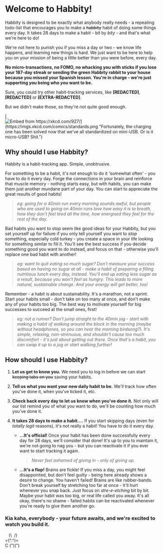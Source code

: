 # Welcome to Habbity!

Habbity is designed to be exactly what anybody really needs - a repeating todo-list that encourages you to make a ~~habbity~~ habit of doing some things every day. It takes 28 days to make a habit - bit by _bity_ - and that's what we're here to do!

We're not here to punish you if you miss a day or two - we know life happens, and learning new things is hard. We just want to be here to help you on your mission of being a little better than you were before, every day.

**No micro-transactions, no FOMO, no whacking you with sticks if you lose your 187-day streak or sending the green Habbity rabbit to your house because you missed your Spanish lesson. You're in charge - we're just supporting you being who _you_ want to be.**

Sure, you could try other habit-tracking services, like **[REDACTED]**, **[REDACTED]** or **[EXTRA-REDACTED]**.

But _we_ didn't make those, so they're not quite good enough.

[![Embed from https://xkcd.com/927/](https://imgs.xkcd.com/comics/standards.png "Fortunately, the charging one has been solved now that we've all standardized on mini-USB. Or is it micro-USB? Shit.")](https://imgs.xkcd.com/comics/standards.png)

## Why should I use Habbity?

Habbity is a habit-tracking app. Simple, unobtrusive.

For something to be a habit, it's not enough to do it 'somewhat often' - you have to do it every day. Forge the connections in your brain and reinforce that muscle memory - nothing starts easy, but with habits, you can make them just another mundane part of your day. You can start to appreciate the great results of good habits!

> _eg: going for a 40min run every morning sounds awful, but people who are used to going on 40min runs love how easy it is to breath, how they don't feel tired all the time, how energised they feel for the rest of the day._

Bad habits you want to stop seem like good ideas for your Habbity, but you set yourself up for failure if you only tell yourself you want to _stop_ something, especially cold turkey - you create a space in your life looking for something similar to fill it. You'll see the best success if you decide something good you want to do instead, and focus on that - otherwise you'll replace one bad habit with another!

> _eg: want to quit eating so much sugar? Don't measure your success based on having no sugar at all - make a habit of preparing a filling nutritious lunch every day, instead. You'll end up eating less sugar as a result, because you won't feel as hungry. This leads to more natural, sustainable change. And your energy will get better, too!_

Remember - a habit is about sustainability. It's a marathon, not a sprint. Start your habits small - don't take on too many at once, and don't make any of your habits too big. The best way to motivate yourself for big successes to succeed at the small ones, first!

> _eg: not a runner? Don't jump straight to the 40min jog - start with making a habit of walking around the block in the morning (maybe without headphones, so you can hear the morning birdsong?). It's simple, relaxing, non-strenuous, and shouldn't cause too much discomfort - it's just about getting out there. Once that's a habit, you can swap it up to a jog or start walking further!_

## How should I use Habbity?

1.  **Let us get to know you.** We need you to log in before we can start ~~keeping tabs on you~~ saving your habits.
1.  **Tell us what you want your new daily habit to be.** We'll track how often you've done it, when you've ticked it, etc.
1.  **Check back every day to let us know when you've done it.** Not only will our list remind you of what you want to do, we'll be counting how much you've done it.
1.  **It takes 28 days to make a habit....** If you start skipping days (even for _totally legit_ reasons), it's not really a habit! You have to do it every day.

    - **...It's official!** Once your habit has been done successfully every day for 28 days, we'll consider that done! It's up to you to maintain it, we're not going to nag you - but you can reactivate it if you ever want to start tracking it again.
      > _Never feel ashamed of giving in - only of giving up._
    - **...It's a flop!** Brains are fickle! If you miss a day, you might feel disappointed, but don't feel guilty - being here already shows a desire to change. You haven't failed! Brains are like rubber-bands. Don't break yourself by stretching too far at once - it'll hurt whenever you snap back. Just focus on _stre-e-etching_ bit by bit. Maybe your habit was too big, or real life called you away. It's all okay, there's no shame - failed habits can be reactivated whenever you're ready to give them another go.

### Kia kaha, everybody - your future awaits, and we're excited to watch you build it.

&nbsp;&nbsp;&nbsp;(\ &nbsp;/)  
=(^.^)=  
C&nbsp;(")(")
